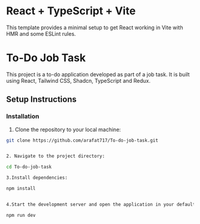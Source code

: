 # React + TypeScript + Vite

This template provides a minimal setup to get React working in Vite with HMR and some ESLint rules.

# To-Do Job Task

This project is a to-do application developed as part of a job task. It is built using React, Tailwind CSS, Shadcn, TypeScript and Redux.

## Setup Instructions

### Installation

1. Clone the repository to your local machine:

```bash
git clone https://github.com/arafat717/To-do-job-task.git


2. Navigate to the project directory:

cd To-do-job-task

3.Install dependencies:

npm install


4.Start the development server and open the application in your default web browser:

npm run dev












